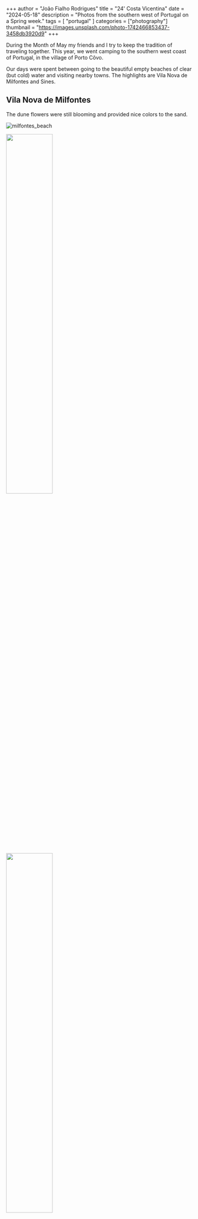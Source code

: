 +++
author = "João Fialho Rodrigues"
title = "24' Costa Vicentina"
date = "2024-05-18"
description = "Photos from the southern west of Portugal on a Spring week."
tags = [
    "portugal"
]
categories = ["photography"]
thumbnail = "https://images.unsplash.com/photo-1742466853437-3458db3920d9"
+++

During the Month of May my friends and I try to keep the tradition of traveling together. This year, we went camping to the southern west coast of Portugal, in the village of Porto Côvo.

Our days were spent between going to the beautiful empty beaches of clear (but cold) water and visiting nearby towns. The highlights are Vila Nova de Milfontes and Sines.

## Vila Nova de Milfontes

The dune flowers were still blooming and provided nice colors to the sand.

![milfontes_beach](https://images.unsplash.com/photo-1742466853564-3cea75d8f821)

<div class="image-row">
    <img src="https://images.unsplash.com/photo-1742466853408-68e274b2b839" width="50%"/>
    <img src="https://images.unsplash.com/photo-1742466853397-3bb7fb7b1548" width="50%"/>
</div>

Taking a stroll with Filipe and Tiago through the dunes near the coast.

<div class="image-row">
    <img src="https://images.unsplash.com/photo-1742466853444-5f43958f9ff3" width="50%"/>
    <img src="https://images.unsplash.com/photo-1742466853565-3be7e3239b8c" width="50%"/>
</div>

Spotted a lone fisherman fishing on the North side of town.

![milfontes_fisherman](https://images.unsplash.com/photo-1742466853437-3458db3920d9)

## Sines

Sines surprised me with its neat city center and castle, from which you can see the shoreline.

![boat_castle](https://images.unsplash.com/photo-1742466853588-4c8b82d6a81e)

My favorite photo of the trip was taken from here, a perfectly balanced sea and sand composition and just two (lonely) people, both walking in different directions. It's one of those shots that immediately triggers a reaction on the viewer.

![strangers_on_beach](https://images.unsplash.com/photo-1742466853379-4d2191a0c95b)

## Portraits of friends

While coming back to Lisbon we stopped in Grândola and I took some portraits of João and Filipe.

<div class="image-row">
    <img src="https://images.unsplash.com/photo-1742466853456-7b9587f90830" width="50%"/>
    <img src="https://images.unsplash.com/photo-1742466853413-450dda0ec96a" width="50%"/>
</div>
